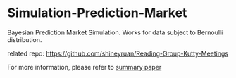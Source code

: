 # Simulation-Prediction-Market

Bayesian Prediction Market Simulation. Works for data subject to Bernoulli distribution.

related repo:
https://github.com/shineyruan/Reading-Group-Kutty-Meetings

For more information, please refer to [summary paper](https://github.com/shineyruan/Reading-Group-Kutty-Meetings/blob/master/summary-paper.pdf)

